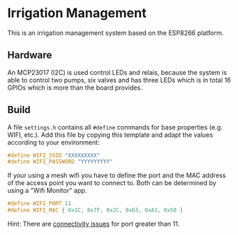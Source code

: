 # Irrigation Management

This is an irrigation management system based on the ESP8266 platform.

## Hardware

An MCP23017 (I2C) is used control LEDs and relais, because the system is able to control
two pumps, six valves and has three LEDs which is in total 16 GPIOs which is more than
the board provides.

## Build

A file `settings.h` contains all `#define` commands for base properties (e.g. WIFI, etc.).
Add this file by copying this template and adapt the values according to your environment:

```c
#define WIFI_SSID "XXXXXXXXX"
#define WIFI_PASSWORD "YYYYYYYYY"
```

If your using a mesh wifi you have to define the port and the MAC address of the access
point you want to connect to. Both can be determined by using a "Wifi Monitor" app.

```c
#define WIFI_PORT 11
#define WIFI_MAC { 0x1C, 0x7F, 0x2C, 0x63, 0xA3, 0x58 }
```

Hint: There are [connectivity issues](https://olimex.wordpress.com/2021/12/10/avoid-wifi-channel-12-13-14-when-working-with-esp-devices/) for port greater than 11.

